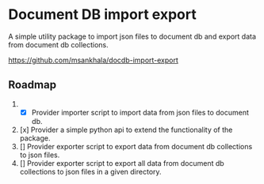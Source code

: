 # Document DB import export

A simple utility package to import json files to document db and export data from document db collections.

https://github.com/msankhala/docdb-import-export

## Roadmap

1. - [x] Provider importer script to import data from json files to document db.
1. [x] Provider a simple python api to extend the functionality of the package.
1. [] Provider exporter script to export data from document db collections to json files.
1. [] Provider exporter script to export all data from document db collections to json files in a given directory.
